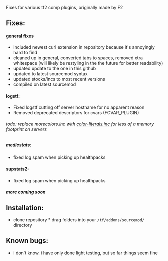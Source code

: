 Fixes for various tf2 comp plugins, originally made by F2

## Fixes:

#### general fixes

* included newest curl extension in repository because it's annoyingly hard to find
* cleaned up in general, converted tabs to spaces, removed xtra whitespace (will likely be restyling in the the future for better readability)
* updated update to the one in this github
* updated to latest sourcemod syntax
* updated stocks/incs to most recent versions
* compiled on latest sourcemod

#### logstf:
* Fixed logstf cutting off server hostname for no apparent reason
* Removed deprecated descriptors for cvars (FCVAR_PLUGIN)

###### todo: replace morecolors.inc with [color-literals.inc](https://github.com/nosoop/stocksoup/blob/master/color_literals.inc) for less of a memory footprint on servers

##### medicstats:
* fixed log spam when picking up healthpacks

#### supstats2:
* fixed log spam when picking up healthpacks

##### more coming soon

## Installation:
* clone repository * drag folders into your `/tf/addons/sourcemod/` directory
## Known bugs:
* i don't know. i have only done light testing, but so far things seem fine
